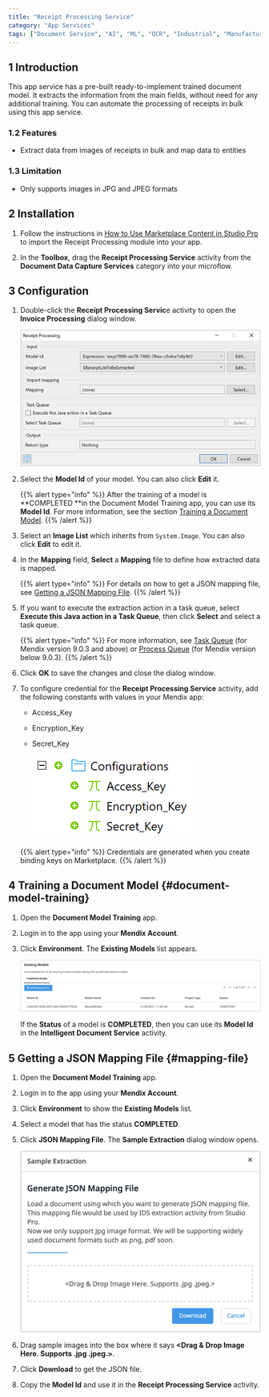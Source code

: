 ```yaml
---
title: "Receipt Processing Service"
category: "App Services"
tags: ["Document Service", "AI", "ML", "OCR", "Industrial", "Manufacturing"]
---
```


## 1 Introduction

This app service has a pre-built ready-to-implement trained document model. It extracts the information from the main fields, without need for any additional training. You can automate the processing of receipts in bulk using this app service.

### 1.2 Features

* Extract data from images of receipts in bulk and map data to entities

### 1.3 Limitation

* Only supports images in JPG and JPEG formats

## 2 Installation

1. Follow the instructions in [How to Use Marketplace Content in Studio Pro](/appstore/general/app-store-content) to import the Receipt Processing module into your app.

2. In the **Toolbox**, drag the **Receipt Processing Service** activity from the **Document Data Capture Services** category into your microflow.

## 3 Configuration

1. Double-click the **Receipt Processing Servic**e activity to open the **Invoice Processing** dialog window.

	![Receipt Processing](attachments/receipt-processing/receipt-processing-dialog-window.png)

2. Select the **Model Id** of your model. You can also click **Edit** it.

   {{% alert type="info" %}}
   After the training of a model is **COMPLETED **in the Document Model Training app, you can use its **Model Id**. For more information, see the section [Training a Document Model](#document-model-training). 
   {{% /alert %}}

3. Select an **Image List** which inherits from `System.Image`. You can also click **Edit** to edit it.

4. In the **Mapping** field, **Select** a **Mapping** file to define how extracted data is mapped.

   {{% alert type="info" %}}
   For details on how to get a JSON mapping file, see [Getting a JSON Mapping File](#mapping-file).
   {{% /alert %}}

5. If you want to execute the extraction action in a task queue, select **Execute this Java action in a Task Queue**, then click **Select** and select a task queue.

   {{% alert type="info" %}}
   For more information, see [Task Queue](/refguide/task-queue) (for Mendix version 9.0.3 and above) or [Process Queue](/appstore/modules/process-queue) (for Mendix version below 9.0.3).
   {{% /alert %}}

6. Click **OK** to save the changes and close the dialog window.

7. To configure credential for the **Receipt Processing Service** activity, add the following constants with values in your Mendix app:
   * Access_Key
   * Encryption_Key
   * Secret_Key

     ![Keys under Configurations in a tree view](attachments/receipt-processing/configurations-keys.png)

   {{% alert type="info" %}}
   Credentials are generated when you create binding keys on Marketplace.
   {{% /alert %}}

## 4 Training a Document Model {#document-model-training}

1. Open the **Document Model Training** app.

2. Login in to the app using your **Mendix Account**.

3. Click **Environment**. The **Existing Models** list appears.

    ![Existing Models list](attachments/receipt-processing/existing-models-list.png)

    If the **Status** of a model is **COMPLETED**, then you can use its **Model Id** in the **Intelligent Document Service** activity.

## 5 Getting a JSON Mapping File {#mapping-file} 

1. Open the **Document Model Training** app.

2. Login in to the app using your **Mendix Account**.

3. Click **Environment** to show the **Existing Models** list.

4. Select a model that has the status **COMPLETED**.

5. Click **JSON Mapping File**. The **Sample Extraction** dialog window opens.

    ![Sample Extraction dialog window](attachments/receipt-processing/sample-extraction-dialog-window.png)

6. Drag sample images into the box where it says **<Drag & Drop Image Here. Supports .jpg .jpeg.>**.
  
7. Click **Download** to get the JSON file. 

8. Copy the **Model Id** and use it in the **Receipt Processing Service** activity.